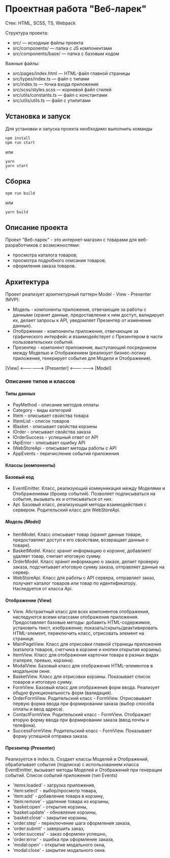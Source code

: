 # Проектная работа "Веб-ларек"

Стек: HTML, SCSS, TS, Webpack

Структура проекта:
- src/ — исходные файлы проекта
- src/components/ — папка с JS компонентами
- src/components/base/ — папка с базовым кодом

Важные файлы:
- src/pages/index.html — HTML-файл главной страницы
- src/types/index.ts — файл с типами
- src/index.ts — точка входа приложения
- src/scss/styles.scss — корневой файл стилей
- src/utils/constants.ts — файл с константами
- src/utils/utils.ts — файл с утилитами

## Установка и запуск
Для установки и запуска проекта необходимо выполнить команды

```
npm install
npm run start
```

или

```
yarn
yarn start
```
## Сборка

```
npm run build
```

или

```
yarn build
```

## Описание проекта
Проект "Веб-ларек" - это интернет-магазин с товарами для веб-разработчиков с возможностями:
- просмотра каталога товаров;
- просмотра подробного описания товаров;
- оформления заказа товаров.

## Архитектура
Проект реализует архитектурный паттерн Model - View - Presenter (MVP):
- Модель - компоненты приложения, отвечающие за работы с данными (хранит данные, предоставление к ним доступ, валидирует их, делает запросы к API, 
    уведомляет Презентер от изменение данных). 
- Отображение - компоненты приложения, отвечающие за графического интерфейс и взаимодействует с Презентером в части пользовательских событий. 
- Презентер - компонент приложения, выступающий посредником между Моделью и Отображением (реализует бизнес-логику приложения, генерирует события для Модели и 
    Отображения).

[View] <------> [Presenter] <------> [Model]

### Описание типов и классов
#### Типы данных
- PayMethod - описание методов оплаты
- Category - виды категорий
- IItem - описывает свойства товара
- IItemList - список товаров
- IBasket - описывает свойства корзины
- IOrder - описывает свойства заказа
- IOrderSuccess - успешный ответ от API
- IApiError - описывает ошибку API 
- IWebStoreApi - описывает методы работы с API
- AppEvents - перечисление событий приложения

#### Классы (компоненты)
#### Базовый код
- EventEmitter. Класс, реализующий коммуникация между Моделями и Отображениями (брокер событий). Позволяет подписываться на события, вызывать их и отписываться от них.
- Api. Базовый класс, реализующий методы взаимодействия с сервером. Родительский класс для WebStoreApi.

##### Модель (Model)
- ItemModel. Класс описывает товар (хранит данные товаре, предоставляет доступ к его свойствам, возвращает данные о товаре).
- BasketModel. Класс хранит информацию о корзине, добавляет/удаляет товар, считает итоговую сумму.
- OrderModel. Класс хранит информацию о заказе, делает проверку заказа, подсчитывает итоговую сумму заказа, отправляет данные на сервер.
- WebStoreApi. Класс для работы с API сервера, отправляет заказ, получает каталог товаров или товар по идентификатору. Наследуется от класса Api.

#### Отображение (View)
- View. Абстрактный класс для всех компонентов отображения, наследуются всеми классами отображения приложения. Предоставляет базовые методы: добавить HTML-содержимое, установить текст, изображение; показать/скрыть/деактивировать HTML-элемент, переключить класс, отрисовать элемент на странице. 
- MainPageView. Класс для отрисовки главной страницы приложения (каталога товаров, счетчика в корзине и кнопки открытия корзины).
- ItemView. Класс для отображения карточки товара в разных видах (галерея, превью, корзина).
- ModalView. Базовый класс для отображения HTML-элементов в модальном окне.
- BasketView. Класс для отрисовки корзины. Показывает список товаров и итоговую сумму.
- FormView. Базовый класс для отображения форм ввода. Реализует общую функциональность форм (валидация).
- OrderFormView. Родительский класс - FormView. Отрисовывает первую форма ввода при формировании заказа (выбор способа оплаты и ввод адреса).
- ContactFormView.  Родительский класс - FormView. Отображает вторую форму ввода при формировании заказа (ввод почты и телефона).
- SuccessFormView. Родительский класс - FormView. Показывает форму успешной отправка заказа.

#### Презентер (Presenter)
Реализуется в index.ts. Создает классы Моделей и Отображений, обрабатывает события (подписка) с использованием класса EventEmitter, вызывает методы Моделей и Отображений
при генерации событий.
Список событий приложения (тип Events)
- 'items:loaded' - загрузка приложения,
- 'item:select' - выбор/просмотр товара,
- 'item:add' - добавление товара в корзину,
- 'item:remove' - удаление товара из корзины,
- 'basket:open' - открытие корзины,
- 'basket:update' - обновление корзины,
- 'basket:close' - закрытие корзины,
- 'order:step' - переключение шага оформления заказа,
- 'order:submit' - завершить заказ,
- 'order:success' - заказ оформлен успешно,
- 'order:error' - ошибка при оформление заказа,
- 'modal:open' - открытие модального окна,
- 'modal:close' - закрытие модального окна.


